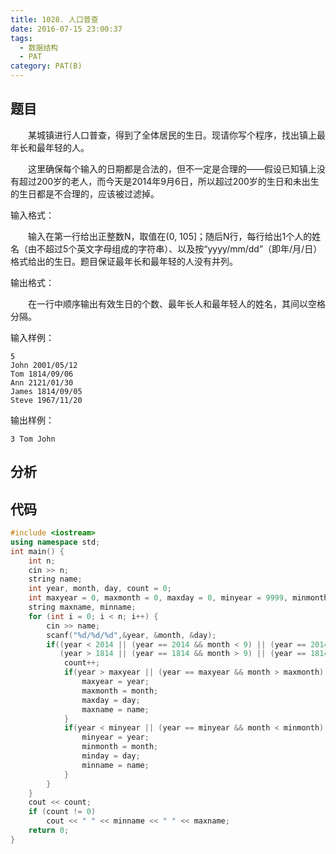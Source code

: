 ```yaml
---
title: 1028. 人口普查
date: 2016-07-15 23:00:37
tags: 
  - 数据结构
  - PAT
category: PAT(B)
---
```


题目
---
&emsp;&emsp;某城镇进行人口普查，得到了全体居民的生日。现请你写个程序，找出镇上最年长和最年轻的人。

&emsp;&emsp;这里确保每个输入的日期都是合法的，但不一定是合理的——假设已知镇上没有超过200岁的老人，而今天是2014年9月6日，所以超过200岁的生日和未出生的生日都是不合理的，应该被过滤掉。

输入格式：

&emsp;&emsp;输入在第一行给出正整数N，取值在(0, 105]；随后N行，每行给出1个人的姓名（由不超过5个英文字母组成的字符串）、以及按“yyyy/mm/dd”（即年/月/日）格式给出的生日。题目保证最年长和最年轻的人没有并列。

输出格式：

&emsp;&emsp;在一行中顺序输出有效生日的个数、最年长人和最年轻人的姓名，其间以空格分隔。
<!--more-->
输入样例：

	5
	John 2001/05/12
	Tom 1814/09/06
	Ann 2121/01/30
	James 1814/09/05
	Steve 1967/11/20
输出样例：

	3 Tom John



分析
---

代码
---
```C++
#include <iostream>
using namespace std;
int main() {
    int n;
    cin >> n;
    string name;
    int year, month, day, count = 0;
    int maxyear = 0, maxmonth = 0, maxday = 0, minyear = 9999, minmonth = 9999, minday = 9999;
    string maxname, minname;
    for (int i = 0; i < n; i++) {
        cin >> name;
        scanf("%d/%d/%d",&year, &month, &day);
        if((year < 2014 || (year == 2014 && month < 9) || (year == 2014 && month == 9 && day <= 6)) &&
           (year > 1814 || (year == 1814 && month > 9) || (year == 1814 && month == 9 && day >= 6))) {
            count++;
            if(year > maxyear || (year == maxyear && month > maxmonth) || (year == maxyear && month == maxmonth && day > maxday)) {
                maxyear = year;
                maxmonth = month;
                maxday = day;
                maxname = name;
            }
            if(year < minyear || (year == minyear && month < minmonth) || (year == minyear && month == minmonth && day < minday)) {
                minyear = year;
                minmonth = month;
                minday = day;
                minname = name;
            }
        }
    }
    cout << count;
    if (count != 0)
        cout << " " << minname << " " << maxname;
    return 0;
}
```